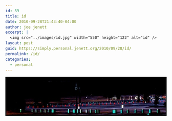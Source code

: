 ```yaml
---
id: 39
title: id
date: 2010-09-28T21:43:40-04:00
author: joe jenett
excerpt: |
  <img src="../images/id.jpg" width="550" height="122" alt="id" />
layout: post
guid: https://simply.personal.jenett.org/2010/09/28/id/
permalink: /id/
categories:
  - personal
---
```

<img loading="lazy" src="../images/id.jpg" width="550" height="122" alt="id" />